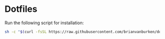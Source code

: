 # Dotfiles

Run the following script for installation:

```bash
sh -c "$(curl -fsSL https://raw.githubusercontent.com/brianvanburken/dotfiles/master/install.sh)"
```
